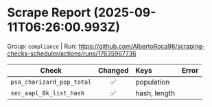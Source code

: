 # Scrape Report (2025-09-11T06:26:00.993Z)

Group: `compliance`  |  Run: https://github.com/AlbertoRoca96/scraping-checks-scheduler/actions/runs/17635967736

| Check | Changed | Keys | Error |
|---|:---:|:--|:--|
| `psa_charizard_pop_total` | ✅ | population |  |
| `sec_aapl_8k_list_hash` | ✅ | hash, length |  |

